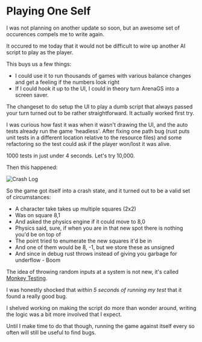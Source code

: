 # Playing One Self

I was not planning on another update so soon, but an awesome set of occurences compels me to write again.

It occured to me today that it would not be difficult to wire up another AI script to play as the player.

This buys us a few things:

- I could use it to run thousands of games with various balance changes and get a feeling if the numbers look right
- If I could hook it up to the UI, I could in theory turn ArenaGS into a screen saver.

The changeset to do setup the UI to play a dumb script that always passed your turn turned out to be rather straightforward. It actually worked first try.

I was curious how fast it was when it wasn't drawing the UI, and the auto tests already run the game 'headless'. After fixing one path bug (rust puts unit tests in a different location relative to the resource files) and some refactoring so the test could ask if the player won/lost it was alive.

1000 tests in just under 4 seconds. Let's try 10,000.

Then this happened:

![Crash Log](https://chamons.github.io/ArenaGS/images/playing-oneself-1.png)

So the game got itself into a crash state, and it turned out to be a valid set of circumstances:

- A character take takes up multiple squares (2x2)
- Was on square 8,1
- And asked the physics engine if it could move to 8,0
- Physics said, sure, if when you are in that new spot there is nothing you'd be on top of
- The point tried to enumerate the new squares it'd be in
- And one of them would be 8, -1, but we store these as unsigned
- And since in debug rust throws instead of giving you garbage for underflow - Boom

The idea of throwing random inputs at a system is not new, it's called [Monkey Testing](https://en.wikipedia.org/wiki/Monkey_testing). 

I was honestly shocked that _within 5 seconds of running my test_ that it found a really good bug.

I shelved working on making the script do more than wonder around, writing the logic was a bit more involved that I expect.

Until I make time to do that though, running the game against itself every so often will still be useful to find bugs. 